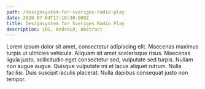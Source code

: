 ```yaml
---
path: /designsystem-for-sveriges-radio-play
date: 2020-07-04T17:18:30.008Z
title: Designsystem for Sveriges Radio Play
description: iOS, Android, Abstract
---
```

Lorem ipsum dolor sit amet, consectetur adipiscing elit. Maecenas maximus turpis ut ultricies vehicula. Aliquam sit amet scelerisque risus. Maecenas ligula justo, sollicitudin eget consectetur sed, vulputate sed turpis. Nullam non augue augue. Quisque vulputate mi et lacus aliquet rutrum. Nulla facilisi. Duis suscipit iaculis placerat. Nulla dapibus consequat justo non tempor.